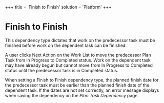+++
title = 'Finish to Finish'
solution = 'Platform'
+++

# Finish to Finish

This dependency type dictates that work on the predecessor task must be
finished before work on the dependent task can be finished.

A user clicks Next Action on the Work List to move the predecessor Plan
Task from In Progress to Completed status. Work on the dependent task
may have already begun but cannot move from In Progress to Completed
status until the predecessor task is in Completed status.

When setting a Finish to Finish dependency type, the planned finish date
for the predecessor task must be earlier than the planned finish date of
the dependent task. If the dates are not set correctly, an error message
displays when saving the dependency on the *Plan Task Dependency* page.
